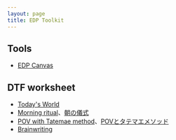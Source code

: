 ```yaml
---
layout: page
title: EDP Toolkit
---
```


## Tools

- [EDP Canvas](edp-canvas.pdf)

<!-- 2. Customer Forces Canvas
 !-- 3. Tatemaed POV Sheet
 !-- 4. HMW Variations
 !-- 5. SIPOC
 !-- 6. Story Pines Template
 !-- 7. User Test Script -->

## DTF worksheet

- [Today's World](todays-world.pdf)
- [Morning ritual](morning-ritual.pdf)、[朝の儀式](morning-ritual_ja.pdf)
- [POV with Tatemae method](tatemae.pdf)、[POVとタテマエメソッド](tatemae_ja.pdf)
- [Brainwriting](brainwriting.pdf)

